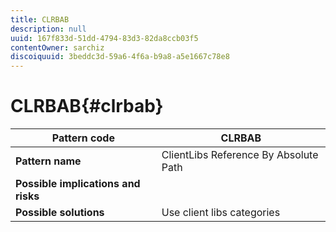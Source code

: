 ```yaml
---
title: CLRBAB
description: null
uuid: 167f833d-51dd-4794-83d3-82da8ccb03f5
contentOwner: sarchiz
discoiquuid: 3beddc3d-59a6-4f6a-b9a8-a5e1667c78e8
---
```


# CLRBAB{#clrbab}

| **Pattern code** |**CLRBAB** |
|---|---|
| **Pattern name** |ClientLibs Reference By Absolute Path |
| **Possible implications and risks** |  |
| **Possible solutions** |Use client libs categories |

